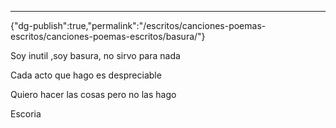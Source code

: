 ---
{"dg-publish":true,"permalink":"/escritos/canciones-poemas-escritos/canciones-poemas-escritos/basura/"}

 

Soy inutil ,soy basura, no sirvo para nada

Cada acto que hago es despreciable

Quiero hacer las cosas pero no las hago

Escoria
